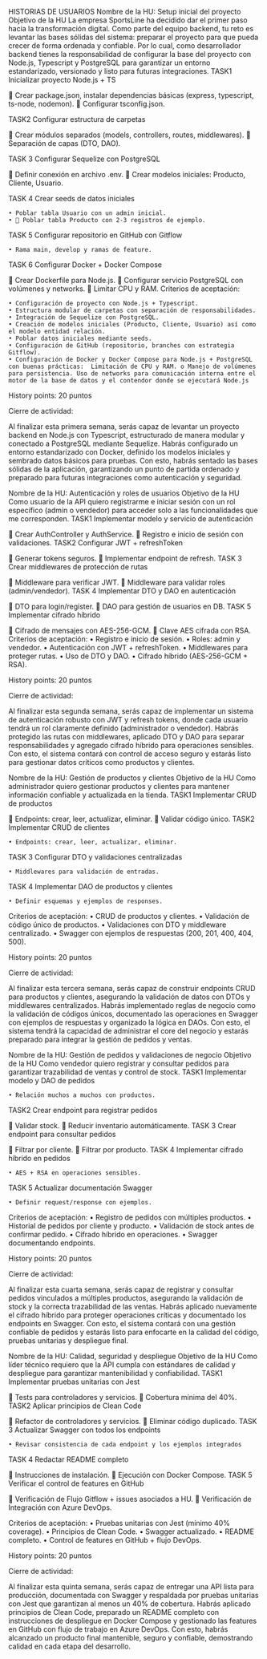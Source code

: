 HISTORIAS DE USUARIOS
Nombre de la HU: 
Setup inicial del proyecto
Objetivo de la HU
La empresa SportsLine ha decidido dar el primer paso hacia la transformación digital. Como parte del equipo backend, tu reto es levantar las bases sólidas del sistema: preparar el proyecto para que pueda crecer de forma ordenada y confiable. Por lo cual, como desarrollador backend tienes la responsabilidad de configurar la base del proyecto con Node.js, Typescript y PostgreSQL para garantizar un entorno estandarizado, versionado y listo para futuras integraciones.
TASK1
Inicializar proyecto Node.js + TS

  Crear package.json, instalar dependencias básicas (express, typescript, ts-node, nodemon).
  Configurar tsconfig.json.

TASK2
Configurar estructura de carpetas

  Crear módulos separados (models, controllers, routes, middlewares).
  Separación de capas (DTO, DAO).

TASK 3
Configurar Sequelize con PostgreSQL

  Definir conexión en archivo .env.
  Crear modelos iniciales: Producto, Cliente, Usuario.

TASK 4
Crear seeds de datos iniciales

    • Poblar tabla Usuario con un admin inicial.
    •  Poblar tabla Producto con 2-3 registros de ejemplo.
TASK 5
Configurar repositorio en GitHub con Gitflow

    • Rama main, develop y ramas de feature.
TASK 6
Configurar Docker + Docker Compose

  Crear Dockerfile para Node.js.
  Configurar servicio PostgreSQL con volúmenes y networks.
  Limitar CPU y RAM.
Criterios de aceptación: 

    • Configuración de proyecto con Node.js + Typescript. 
    • Estructura modular de carpetas con separación de responsabilidades. 
    • Integración de Sequelize con PostgreSQL. 
    • Creación de modelos iniciales (Producto, Cliente, Usuario) así como el modelo entidad relación.
    • Poblar datos iniciales mediante seeds. 
    • Configuración de GitHub (repositorio, branches con estrategia Gitflow). 
    • Configuración de Docker y Docker Compose para Node.js + PostgreSQL con buenas prácticas:  Limitación de CPU y RAM. o Manejo de volúmenes para persistencia. Uso de networks para comunicación interna entre el motor de la base de datos y el contendor donde se ejecutará Node.js

History points: 20 puntos

Cierre de actividad:

Al finalizar esta primera semana, serás capaz de levantar un proyecto backend en Node.js con Typescript, estructurado de manera modular y conectado a PostgreSQL mediante Sequelize. Habrás configurado un entorno estandarizado con Docker, definido los modelos iniciales y sembrado datos básicos para pruebas. Con esto, habrás sentado las bases sólidas de la aplicación, garantizando un punto de partida ordenado y preparado para futuras integraciones como autenticación y seguridad.






















Nombre de la HU: 
Autenticación y roles de usuarios
Objetivo de la HU
Como usuario de la API quiero registrarme e iniciar sesión con un rol específico (admin o vendedor) para acceder solo a las funcionalidades que me corresponden.
TASK1
Implementar modelo y servicio de autenticación

  Crear AuthController y AuthService.
  Registro e inicio de sesión con validaciones.
TASK2
Configurar JWT + refreshToken

  Generar tokens seguros.
  Implementar endpoint de refresh.
TASK 3
Crear middlewares de protección de rutas

  Middleware para verificar JWT.
  Middleware para validar roles (admin/vendedor).
TASK 4
Implementar DTO y DAO en autenticación

  DTO para login/register.
  DAO para gestión de usuarios en DB.
TASK 5
Implementar cifrado híbrido

  Cifrado de mensajes con AES-256-GCM.
  Clave AES cifrada con RSA.
Criterios de aceptación:
    • Registro e inicio de sesión.
    • Roles: admin y vendedor.
    • Autenticación con JWT + refreshToken.
    • Middlewares para proteger rutas.
    • Uso de DTO y DAO.
    • Cifrado híbrido (AES-256-GCM + RSA).

History points: 20 puntos

Cierre de actividad:

Al finalizar esta segunda semana, serás capaz de implementar un sistema de autenticación robusto con JWT y refresh tokens, donde cada usuario tendrá un rol claramente definido (administrador o vendedor). Habrás protegido las rutas con middlewares, aplicado DTO y DAO para separar responsabilidades y agregado cifrado híbrido para operaciones sensibles. Con esto, el sistema contará con control de acceso seguro y estarás listo para gestionar datos críticos como productos y clientes.




Nombre de la HU: 
Gestión de productos y clientes
Objetivo de la HU
Como administrador quiero gestionar productos y clientes para mantener información confiable y actualizada en la tienda.
TASK1
Implementar CRUD de productos

  Endpoints: crear, leer, actualizar, eliminar.
  Validar código único.
TASK2
Implementar CRUD de clientes

    • Endpoints: crear, leer, actualizar, eliminar.
TASK 3
Configurar DTO y validaciones centralizadas

    • Middlewares para validación de entradas.
TASK 4
Implementar DAO de productos y clientes

    • Definir esquemas y ejemplos de responses.
Criterios de aceptación:
    • CRUD de productos y clientes.
    • Validación de código único de productos.
    • Validaciones con DTO y middleware centralizado.
    • Swagger con ejemplos de respuestas (200, 201, 400, 404, 500).

History points: 20 puntos

Cierre de actividad:

Al finalizar esta tercera semana, serás capaz de construir endpoints CRUD para productos y clientes, asegurando la validación de datos con DTOs y middlewares centralizados. Habrás implementado reglas de negocio como la validación de códigos únicos, documentado las operaciones en Swagger con ejemplos de respuestas y organizado la lógica en DAOs. Con esto, el sistema tendrá la capacidad de administrar el core del negocio y estarás preparado para integrar la gestión de pedidos y ventas.



Nombre de la HU: 
Gestión de pedidos y validaciones de negocio
Objetivo de la HU
Como vendedor quiero registrar y consultar pedidos para garantizar trazabilidad de ventas y control de stock.
TASK1
Implementar modelo y DAO de pedidos

    • Relación muchos a muchos con productos.
TASK2
Crear endpoint para registrar pedidos

  Validar stock.
  Reducir inventario automáticamente.
TASK 3
Crear endpoint para consultar pedidos

  Filtrar por cliente.
  Filtrar por producto.
TASK 4
Implementar cifrado híbrido en pedidos

    • AES + RSA en operaciones sensibles.
TASK 5
Actualizar documentación Swagger

    • Definir request/response con ejemplos.
Criterios de aceptación:
    • Registro de pedidos con múltiples productos.
    • Historial de pedidos por cliente y producto.
    • Validación de stock antes de confirmar pedido.
    • Cifrado híbrido en operaciones.
    • Swagger documentando endpoints.


History points: 20 puntos

Cierre de actividad:

Al finalizar esta cuarta semana, serás capaz de registrar y consultar pedidos vinculados a múltiples productos, asegurando la validación de stock y la correcta trazabilidad de las ventas. Habrás aplicado nuevamente el cifrado híbrido para proteger operaciones críticas y documentado los endpoints en Swagger. Con esto, el sistema contará con una gestión confiable de pedidos y estarás listo para enfocarte en la calidad del código, pruebas unitarias y despliegue final.

























Nombre de la HU: 
Calidad, seguridad y despliegue
Objetivo de la HU
Como líder técnico requiero que la API cumpla con estándares de calidad y despliegue para garantizar mantenibilidad y confiabilidad.
TASK1
Implementar pruebas unitarias con Jest 

  Tests para controladores y servicios.
  Cobertura mínima del 40%.
TASK2
Aplicar principios de Clean Code

  Refactor de controladores y servicios.
  Eliminar código duplicado.
TASK 3
Actualizar Swagger con todos los endpoints

    • Revisar consistencia de cada endpoint y los ejemplos integrados
TASK 4
Redactar README completo

  Instrucciones de instalación.
  Ejecución con Docker Compose.
TASK 5
Verificar el control de features en GitHub

  Verificación de Flujo Gitflow + issues asociados a HU.
  Verificación de Integración con Azure DevOps.

Criterios de aceptación:
    • Pruebas unitarias con Jest (mínimo 40% coverage).
    • Principios de Clean Code.
    • Swagger actualizado.
    • README completo.
    • Control de features en GitHub + flujo DevOps.

History points: 20 puntos

Cierre de actividad:

Al finalizar esta quinta semana, serás capaz de entregar una API lista para producción, documentada con Swagger y respaldada por pruebas unitarias con Jest que garantizan al menos un 40% de cobertura. Habrás aplicado principios de Clean Code, preparado un README completo con instrucciones de despliegue en Docker Compose y gestionado las features en GitHub con flujo de trabajo en Azure DevOps. Con esto, habrás alcanzado un producto final mantenible, seguro y confiable, demostrando calidad en cada etapa del desarrollo.

